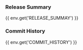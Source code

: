 ### Release Summary
{{ env.get('RELEASE_SUMMAY') }}

### Commit History
{{ env.get('COMMIT_HISTORY') }}
